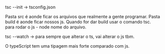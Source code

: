 tsc --init -> tsconfig.json

Pasta src é aonde ficar os arquivos que realmente a gente programar.
Pasta build é aonde ficar nossos js.
Quando for dar build usar o comando tsc.
para rodar o js - node nome do arquivo.

tsc --watch -> para sempre que alterar o ts, vai alterar o js tbm.

O typeScript tem uma tipagem mais forte comparado com js.